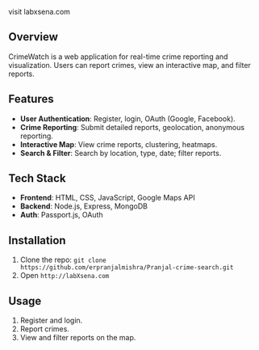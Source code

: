   visit <link> labxsena.com </link>

## Overview
CrimeWatch is a web application for real-time crime reporting and visualization. Users can report crimes, view an interactive map, and filter reports.

## Features
- **User Authentication**: Register, login, OAuth (Google, Facebook).
- **Crime Reporting**: Submit detailed reports, geolocation, anonymous reporting.
- **Interactive Map**: View crime reports, clustering, heatmaps.
- **Search & Filter**: Search by location, type, date; filter reports.

## Tech Stack
- **Frontend**: HTML, CSS, JavaScript, Google Maps API
- **Backend**: Node.js, Express, MongoDB
- **Auth**: Passport.js, OAuth

## Installation
1. Clone the repo: `git clone https://github.com/erpranjalmishra/Pranjal-crime-search.git`
2. Open `http://labXsena.com`

## Usage
1. Register and login.
2. Report crimes.
3. View and filter reports on the map.

